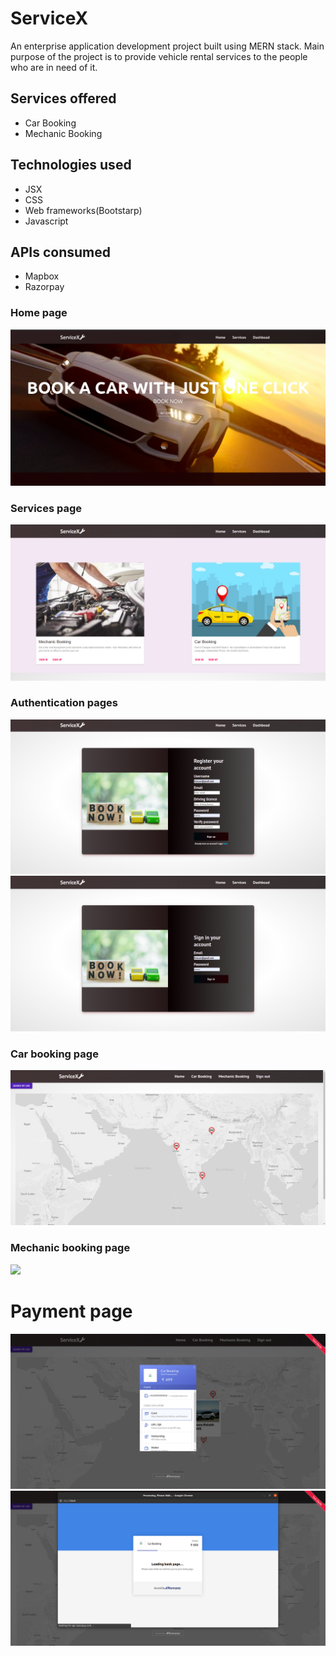 # ServiceX
An enterprise application development project built using MERN stack. Main purpose of the project is to provide vehicle rental services to the people who are in need of it.
## Services offered
* Car Booking
* Mechanic Booking
## Technologies used
* JSX
* CSS
* Web frameworks(Bootstarp)
* Javascript

## APIs consumed
* Mapbox
* Razorpay

### Home page
![](screenshots/homePage.png)
### Services page
![](screenshots/ServicesPage.png)
### Authentication pages
![](screenshots/SignUpPage.png)
![](screenshots/signInPage.png)
### Car booking page
![](screenshots/carBookingPage.png)
### Mechanic booking page
![](screenshots/mechanicBookingPage.png)
# Payment page
![](screenshots/paymentPage.png)
![](screenshots/successfulPaymentPage.png)


